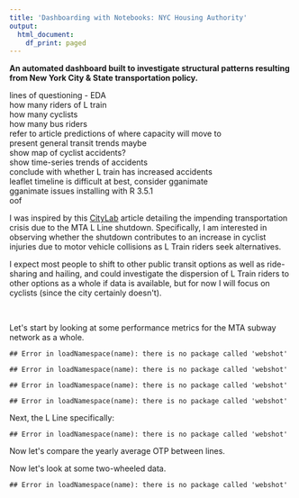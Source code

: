 ```yaml
---
title: 'Dashboarding with Notebooks: NYC Housing Authority'
output:
  html_document:
    df_print: paged
---
```


**An automated dashboard built to investigate structural patterns resulting from New York City & State transportation policy.**  





lines of questioning - EDA  
how many riders of L train  
how many cyclists  
how many bus riders  
refer to article predictions of where capacity will move to   
present general transit trends maybe  
show map of cyclist accidents?  
show time-series trends of accidents  
conclude with whether L train has increased accidents  
leaflet timeline is difficult at best, consider gganimate  
gganimate issues installing with R 3.5.1  
oof  

I was inspired by this [CityLab](https://www.citylab.com/perspective/2018/12/new-york-city-electric-bikes-transit-crisis-de-blasio/577969/) article detailing the impending transportation crisis due to the MTA L Line shutdown. Specifically, I am interested in observing whether the shutdown contributes to an increase in cyclist injuries due to motor vehicle collisions as L Train riders seek alternatives.  
  
I expect most people to shift to other public transit options as well as ride-sharing and hailing, and could investigate the dispersion of L Train riders to other options as a whole if data is available, but for now I will focus on cyclists (since the city certainly doesn't).  

<br> 

Let's start by looking at some performance metrics for the MTA subway network as a whole. 
<br>



```
## Error in loadNamespace(name): there is no package called 'webshot'
```


```
## Error in loadNamespace(name): there is no package called 'webshot'
```


```
## Error in loadNamespace(name): there is no package called 'webshot'
```


```
## Error in loadNamespace(name): there is no package called 'webshot'
```

Next, the L Line specifically: 
<br>

```
## Error in loadNamespace(name): there is no package called 'webshot'
```

Now let's compare the yearly average OTP between lines.
<br>


Now let's look at some two-wheeled data.
<br>




```
## Error in loadNamespace(name): there is no package called 'webshot'
```



<!-- ```{r message=FALSE, echo=FALSE} -->
<!-- # light data cleaning  -->
<!-- NYCHA <- NYCHA %>%  -->
<!-- slice(22:35) -->
<!-- ``` -->


<!-- ```{r echo=FALSE, fig.width=10} -->
<!-- p <- NYCHA %>%  -->
<!--   ggplot(aes(x = PROGRAM, y = `Total Families`)) +  -->
<!--   geom_bar(stat = 'identity', aes(fill = STATECITY_SECTION8_FLAG)) + -->
<!--   scale_fill_brewer('Blues', name = 'Household Type') +  -->
<!--   ylab('Total Families') + -->
<!--   xlab('Borough') + -->
<!--   theme(legend.position = 'top') +  -->
<!--   theme_classic()  -->

<!-- ggplotly(p) %>%  -->
<!--   layout(title = 'Households by Housing Type and Borough') -->
<!-- ``` -->






<!-- ```{r} -->
<!-- library(htmlwidgets) -->
<!-- library(htmltools) -->
<!-- library(leaflet) -->
<!-- library(geojsonio) -->
<!-- ``` -->

<!-- ```{r} -->
<!-- tst <- NYPD %>%  -->
<!--   slice(1:466)  -->

<!-- tst$DATE <- tst$DATE %>%  -->
<!--   ymd()  -->

<!-- tst$DATE <- format(tst$DATE, '%d-%b-%Y') -->

<!-- tst$DATE <- as.Date(tst$DATE, format = '%d-%b-%Y') -->

<!-- tst$START <- tst$DATE -->

<!-- tst <- tst %>%  -->
<!--   select(LATITUDE, LONGITUDE, START) %>%  -->
<!--   as.data.frame() -->

<!-- # set start same as end, adjust however you would like -->
<!-- tst$END <- tst$START + 30 -->

<!-- # use geojsonio to convert our data.frame to GeoJSON which timeline expects -->
<!-- tst_geo <- geojson_json(tst, lat = 'LATITUDE', lon = 'LONGITUDE', pretty = TRUE) -->

<!-- # create a leaflet map on which we will build -->
<!-- leaf <- leaflet() %>%  -->
<!--   addTiles() -->

<!-- # add leaflet-timeline as a dependency -->
<!-- leaf$dependencies[[length(leaf$dependencies)+1]] <- htmlDependency( -->
<!--     name = "leaflet-timeline", -->
<!--     version = "1.0.0", -->
<!--     src = c("href" = "http://skeate.github.io/Leaflet.timeline/"), -->
<!--     script = "javascripts/leaflet.timeline.js", -->
<!--     stylesheet = "stylesheets/leaflet.timeline.css" -->
<!-- ) -->

<!-- # use the new onRender in htmlwidgets to run this code once our leaflet map is rendered -->
<!-- # I did not spend time perfecting the leaflet-timeline options -->
<!-- leaf %>% -->
<!--     setView(-73.9665,40.74667,11) %>% -->
<!--     onRender(sprintf( -->
<!--         ' -->
<!--         function(el,x){ -->
<!--         var tst_data = %s; -->

<!--         var timelineControl = L.timelineSliderControl({ -->
<!--           formatOutput: function(date) { -->
<!--             return new Date(date).toString(); -->
<!--           } -->
<!--         }); -->

<!--         var timeline = L.timeline(tst_data, { -->
<!--         pointToLayer: function(data, latlng){ -->
<!--         var hue_min = 120; -->
<!--         var hue_max = 0; -->
<!--         var hue = hue_min; -->
<!--         return L.circleMarker(latlng, { -->
<!--         radius: 10, -->
<!--         color: "hsl("+hue+", 100%%, 50%%)", -->
<!--         fillColor: "hsl("+hue+", 100%%, 50%%)" -->
<!--         }); -->
<!--         }, -->
<!--         steps: 1000, -->
<!--         duration: 16438, -->
<!--         showTicks: true -->
<!--         }); -->
<!--         timelineControl.addTo(HTMLWidgets.find(".leaflet").getMap()); -->
<!--         timelineControl.addTimelines(timeline); -->
<!--         timeline.addTo(HTMLWidgets.find(".leaflet").getMap()); -->
<!--         } -->
<!--         ', -->
<!--         tst_geo -->
<!--     )) -->


<!-- ``` -->


<!-- ```{r} -->
<!-- #Build data.frame with 10 obs + 3 cols -->
<!-- power <- data.frame( -->
<!--     "Latitude" = c(33.515556, 38.060556, 47.903056, 49.71, 49.041667, 31.934167, 54.140586, 54.140586, 48.494444, 48.494444), -->
<!--     "Longitude" = c(129.837222, -77.789444, 7.563056, 8.415278, 9.175, -82.343889, 13.664422, 13.664422, 17.681944, 17.681944), -->
<!--     "start" = do.call( -->
<!--         "as.Date", -->
<!--         list( -->
<!--             x = c("15-Sep-1971", "1-Dec-1971", "1-Feb-1972", "1-Feb-1972", "1-Feb-1972", "1-Feb-1972", "1-Apr-1972", "1-Apr-1972", "24-Apr-1972", "24-Apr-1972"), -->
<!--             format = "%d-%b-%Y" -->
<!--         ) -->
<!--     ) -->
<!-- ) -->

<!-- # set start same as end -->
<!-- #  adjust however you would like -->
<!-- power$end <- power$start + 30 -->


<!-- # use geojsonio to convert our data.frame -->
<!-- #  to GeoJSON which timeline expects -->
<!-- power_geo <- geojson_json(power,lat="Latitude",lon="Longitude", pretty = T) -->

<!-- # create a leaflet map on which we will build -->
<!-- leaf <- leaflet() %>% -->
<!--     addTiles() -->

<!-- # add leaflet-timeline as a dependency -->
<!-- #  to get the js and css -->
<!-- leaf$dependencies[[length(leaf$dependencies)+1]] <- htmlDependency( -->
<!--     name = "leaflet-timeline", -->
<!--     version = "1.0.0", -->
<!--     src = c("href" = "http://skeate.github.io/Leaflet.timeline/"), -->
<!--     script = "javascripts/leaflet.timeline.js", -->
<!--     stylesheet = "stylesheets/leaflet.timeline.css" -->
<!-- ) -->

<!-- # use the new onRender in htmlwidgets to run -->
<!-- #  this code once our leaflet map is rendered -->
<!-- #  I did not spend time perfecting the leaflet-timeline -->
<!-- #  options -->
<!-- leaf %>% -->
<!--     setView(44.0665,23.74667,2) %>% -->
<!--     onRender(sprintf( -->
<!--         ' -->
<!--         function(el,x){ -->
<!--         var power_data = %s; -->

<!--         var timelineControl = L.timelineSliderControl({ -->
<!--           formatOutput: function(date) { -->
<!--             return new Date(date).toString(); -->
<!--           } -->
<!--         }); -->

<!--         var timeline = L.timeline(power_data, { -->
<!--         pointToLayer: function(data, latlng){ -->
<!--         var hue_min = 120; -->
<!--         var hue_max = 0; -->
<!--         var hue = hue_min; -->
<!--         return L.circleMarker(latlng, { -->
<!--         radius: 10, -->
<!--         color: "hsl("+hue+", 100%%, 50%%)", -->
<!--         fillColor: "hsl("+hue+", 100%%, 50%%)" -->
<!--         }); -->
<!--         }, -->
<!--         steps: 1000, -->
<!--         duration: 10000, -->
<!--         showTicks: true -->
<!--         }); -->
<!--         timelineControl.addTo(HTMLWidgets.find(".leaflet").getMap()); -->
<!--         timelineControl.addTimelines(timeline); -->
<!--         timeline.addTo(HTMLWidgets.find(".leaflet").getMap()); -->
<!--         } -->
<!--         ', -->
<!--         power_geo -->
<!--     )) -->
<!-- ``` -->
